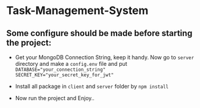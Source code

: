 # Task-Management-System
## Some configure should be made before starting the project:

- Get your MongoDB Connection String, keep it handy.
  Now go to `server` directory and make a `config.env` file and put
  `DATABASE="your_connection_string"`
  `SECRET_KEY="your_secret_key_for_jwt"`

- Install all package in `client` and `server` folder by `npm install`
- Now run the project and Enjoy..
